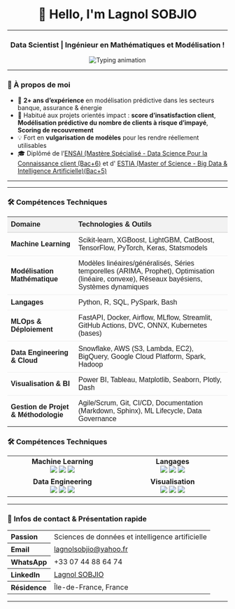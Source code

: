 <h1 align="center">👋 Hello, I'm Lagnol SOBJIO</h1>

---

<h3 align="center">Data Scientist | Ingénieur en Mathématiques et Modélisation !</h3>

<div align="center">
  <img src="https://readme-typing-svg.herokuapp.com?font=Fira+Code&weight=900&size=15&pause=50&color=00ADB5&center=true&vCenter=true&multiline=true&width=1000&lines=🧠+Machine+Learning+%7C+Deep+Learning+%7C+MLOps+%7C+Scoring+%7C+Data+Storytelling;+CI%2FCD+%7C+API+FastAPI+%7C+Streamlit...()" alt="Typing animation" />
</div>


---

### 🌱 À propos de moi

- 🎯 **2+ ans d’expérience** en modélisation prédictive dans les secteurs banque, assurance & énergie
- 🤝 Habitué aux projets orientés impact : **score d’insatisfaction client**, **Modélisation prédictive du nombre de clients à risque d’impayé**, **Scoring de recouvrement**
- 💡 Fort en **vulgarisation de modèles** pour les rendre réellement utilisables
- 🎓 Diplômé  de l’[ENSAI (Mastère Spécialisé - Data Science Pour la Connaissance client (Bac+6)](https://ensai.fr/mastere-specialise-data-science-pour-la-connaissance-client/) et d' [ESTIA (Master of Science - Big Data & Intelligence Artificielle)(Bac+5)](https://www.estia.fr/formations/master/masteres-specialises/msc-master-of-science-bihar-big-data-ai/)
---


---

<h3>🛠️ Compétences Techniques</h3>

<table align="center" style="border-collapse: collapse; width: 100%; font-family: sans-serif;">
  <thead>
    <tr style="background-color: #f2f2f2;">
      <th align="left" style="padding: 8px; border-bottom: 2px solid #ddd;">Domaine</th>
      <th align="left" style="padding: 8px; border-bottom: 2px solid #ddd;">Technologies & Outils</th>
    </tr>
  </thead>
  <tbody>
    <tr>
      <td style="padding: 8px; border-bottom: 1px solid #eee;"><strong>Machine Learning</strong></td>
      <td style="padding: 8px; border-bottom: 1px solid #eee;">
        Scikit-learn, XGBoost, LightGBM, CatBoost, TensorFlow, PyTorch, Keras, Statsmodels
      </td>
    </tr>
    <tr>
      <td style="padding: 8px; border-bottom: 1px solid #eee;"><strong>Modélisation Mathématique</strong></td>
      <td style="padding: 8px; border-bottom: 1px solid #eee;">
        Modèles linéaires/généralisés, Séries temporelles (ARIMA, Prophet), Optimisation (linéaire, convexe), Réseaux bayésiens, Systèmes dynamiques
      </td>
    </tr>
    <tr>
      <td style="padding: 8px; border-bottom: 1px solid #eee;"><strong>Langages</strong></td>
      <td style="padding: 8px; border-bottom: 1px solid #eee;">
        Python, R, SQL, PySpark, Bash
      </td>
    </tr>
    <tr>
      <td style="padding: 8px; border-bottom: 1px solid #eee;"><strong>MLOps & Déploiement</strong></td>
      <td style="padding: 8px; border-bottom: 1px solid #eee;">
        FastAPI, Docker, Airflow, MLflow, Streamlit, GitHub Actions, DVC, ONNX, Kubernetes (bases)
      </td>
    </tr>
    <tr>
      <td style="padding: 8px; border-bottom: 1px solid #eee;"><strong>Data Engineering & Cloud</strong></td>
      <td style="padding: 8px; border-bottom: 1px solid #eee;">
        Snowflake, AWS (S3, Lambda, EC2), BigQuery, Google Cloud Platform, Spark, Hadoop
      </td>
    </tr>
    <tr>
      <td style="padding: 8px; border-bottom: 1px solid #eee;"><strong>Visualisation & BI</strong></td>
      <td style="padding: 8px; border-bottom: 1px solid #eee;">
        Power BI, Tableau, Matplotlib, Seaborn, Plotly, Dash
      </td>
    </tr>
    <tr>
      <td style="padding: 8px;"><strong>Gestion de Projet & Méthodologie</strong></td>
      <td style="padding: 8px;">
        Agile/Scrum, Git, CI/CD, Documentation (Markdown, Sphinx), ML Lifecycle, Data Governance
      </td>
    </tr>
  </tbody>
</table>




<h3>🛠️ Compétences Techniques</h3>

<table align="center">
  <tr>
    <td align="center" width="25%">
      <strong>Machine Learning</strong><br>
      <img src="https://img.shields.io/badge/scikit--learn-%23F7931E.svg?style=for-the-badge&logo=scikit-learn&logoColor=white">
      <img src="https://img.shields.io/badge/TensorFlow-%23FF6F00.svg?style=for-the-badge&logo=TensorFlow&logoColor=white">
      <img src="https://img.shields.io/badge/PyTorch-%23EE4C2C.svg?style=for-the-badge&logo=PyTorch&logoColor=white">
    </td>
    <td align="center" width="25%">
      <strong>Langages</strong><br>
      <img src="https://img.shields.io/badge/python-3670A0?style=for-the-badge&logo=python&logoColor=ffdd54">
      <img src="https://img.shields.io/badge/r-%23276DC3.svg?style=for-the-badge&logo=r&logoColor=white">
      <img src="https://img.shields.io/badge/sql-%2307405e.svg?style=for-the-badge&logo=amazon-dynamodb&logoColor=white">
    </td>
  </tr>
  <tr>
    <td align="center" width="25%">
      <strong>Data Engineering</strong><br>
      <img src="https://img.shields.io/badge/AWS-%23FF9900.svg?style=for-the-badge&logo=amazon-aws&logoColor=white">
      <img src="https://img.shields.io/badge/Snowflake-%23292929.svg?style=for-the-badge&logo=snowflake&logoColor=white">
      <img src="https://img.shields.io/badge/apachespark-%23E35A16.svg?style=for-the-badge&logo=apachespark&logoColor=white">
    </td>
    <td align="center" width="25%">
      <strong>Visualisation</strong><br>
      <img src="https://img.shields.io/badge/PowerBI-F2C811?style=for-the-badge&logo=Power%20BI&logoColor=white">
      <img src="https://img.shields.io/badge/Tableau-E97627?style=for-the-badge&logo=Tableau&logoColor=white">
      <img src="https://img.shields.io/badge/Plotly-%233F4F75.svg?style=for-the-badge&logo=plotly&logoColor=white">
    </td>
  </tr>
</table>


---
### 📇 **Infos de contact & Présentation rapide**


<table align="center">
  <tr>
    <th align="left">Passion</th>
    <td>Sciences de données et intelligence artificielle</td>
  </tr>
  <tr>
    <th align="left"> Email</th>
    <td><a href="mailto:lagnolsobjio@yahoo.fr">lagnolsobjio@yahoo.fr</a></td>
  </tr>
  <tr>
    <th align="left"> WhatsApp</th>
    <td>+33 07 44 88 64 74</td>
  </tr>
  <tr>
    <th align="left">LinkedIn</th>
    <td><a href="https://www.linkedin.com/in/lagnol-sobjio/">Lagnol SOBJIO</a></td>
  </tr>
  <tr>
    <th align="left">Résidence</th>
    <td>Île-de-France, France</td>
  </tr>
</table>

---

